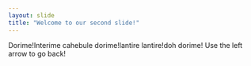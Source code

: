 ```yaml
---
layout: slide
title: "Welcome to our second slide!"
---
```

Dorime!Interime cahebule dorime!lantire lantire!doh dorime!
Use the left arrow to go back!
